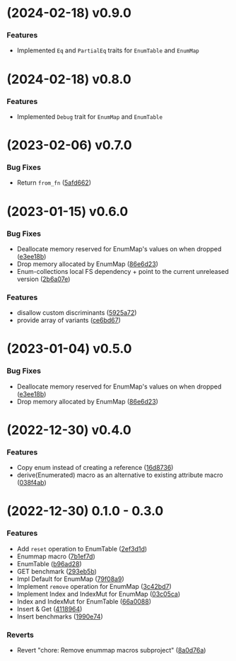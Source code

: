#  (2024-02-18) v0.9.0

### Features

* Implemented `Eq` and `PartialEq` traits for `EnumTable` and `EnumMap`

#  (2024-02-18) v0.8.0

### Features

* Implemented `Debug` trait for `EnumMap` and `EnumTable`

#  (2023-02-06) v0.7.0

### Bug Fixes

* Return `from_fn` ([5afd662](https://github.com/Pscheidl/enum-collections/commit/5afd662271d1ae68b377c613567c89ec70edcb28))

#  (2023-01-15) v0.6.0


### Bug Fixes

* Deallocate memory reserved for EnumMap's values on when dropped ([e3ee18b](https://github.com/Pscheidl/enum-map/commit/e3ee18b98e18b447ff15a5c78fbb770c1380dcc1))
* Drop memory allocated by EnumMap ([86e6d23](https://github.com/Pscheidl/enum-map/commit/86e6d231065fcdf0c372e4bd7a411fccfedba74e))
* Enum-collections local FS dependency + point to the current unreleased version ([2b6a07e](https://github.com/Pscheidl/enum-map/commit/2b6a07e59d44ab51e4f68cb4c95bc6bdca7a0691))


### Features

* disallow custom discriminants ([5925a72](https://github.com/Pscheidl/enum-map/commit/5925a722251a5f9bb00279e69191089e31182f2c))
* provide array of variants ([ce6bd67](https://github.com/Pscheidl/enum-map/commit/ce6bd679a4c4af023f1e5ea6b2a7e25867fc04ed))


#  (2023-01-04) v0.5.0

### Bug Fixes

* Deallocate memory reserved for EnumMap's values on when dropped ([e3ee18b](https://github.com/Pscheidl/enum-map/commit/e3ee18b98e18b447ff15a5c78fbb770c1380dcc1))
* Drop memory allocated by EnumMap ([86e6d23](https://github.com/Pscheidl/enum-map/commit/86e6d231065fcdf0c372e4bd7a411fccfedba74e))

#  (2022-12-30) v0.4.0


### Features

* Copy enum instead of creating a reference ([16d8736](https://github.com/Pscheidl/enum-map/commit/16d8736908b7db069e6bfd43d9ad0182cb96f335))
* derive(Enumerated) macro as an alternative to existing attribute macro ([038f4ab](https://github.com/Pscheidl/enum-map/commit/038f4abfc7a6b6adcd1b23bf7660b0ff7b62f512))

#  (2022-12-30) 0.1.0 - 0.3.0 


### Features

* Add `reset` operation to EnumTable ([2ef3d1d](https://github.com/Pscheidl/enum-map/commit/2ef3d1de9b9e2e4548bd0d2197d4eda3548b9018))
* Enummap macro ([7b1ef7d](https://github.com/Pscheidl/enum-map/commit/7b1ef7d3336f47a08511601f350e745603fe530e))
* EnumTable ([b96ad28](https://github.com/Pscheidl/enum-map/commit/b96ad2845dee5aab437fdc07ea2d9f93594102bd))
* GET benchmark ([293eb5b](https://github.com/Pscheidl/enum-map/commit/293eb5b0fba706e6d512458e65980ad6c3557d31))
* Impl Default for EnumMap ([79f08a9](https://github.com/Pscheidl/enum-map/commit/79f08a9bbed4fa44dc9aa895676d29efd45a8032))
* Implement `remove` operation for EnumMap ([3c42bd7](https://github.com/Pscheidl/enum-map/commit/3c42bd75a9551eb7229c93a3ef384e4ac8563edb))
* Implement Index and IndexMut for EnumMap ([03c05ca](https://github.com/Pscheidl/enum-map/commit/03c05ca8b5bc45b253c2fa05c0b96c3595318c00))
* Index and IndexMut for EnumTable ([66a0088](https://github.com/Pscheidl/enum-map/commit/66a0088755d347f91110853a7b31e52ff95ce2c5))
* Insert & Get ([4118964](https://github.com/Pscheidl/enum-map/commit/4118964fc5681023a7fccc7837ad38700773d490))
* Insert benchmarks ([1990e74](https://github.com/Pscheidl/enum-map/commit/1990e747715e543dba81bec20f9b512b84418006))


### Reverts

* Revert "chore: Remove enummap macros subproject" ([8a0d76a](https://github.com/Pscheidl/enum-map/commit/8a0d76a81c8fe11b2bb924c59429697a05e35594))



